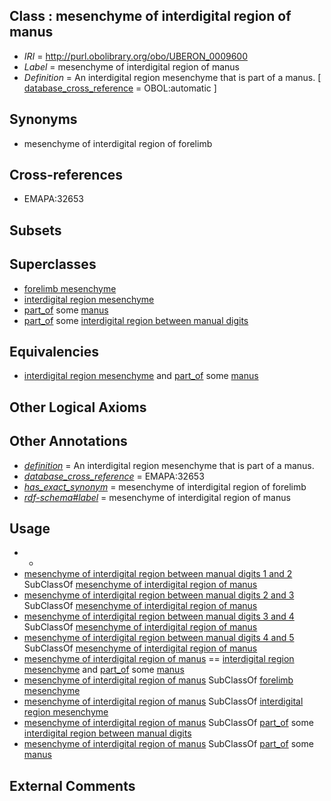 
## Class : mesenchyme of interdigital region of manus

 * *IRI* = http://purl.obolibrary.org/obo/UBERON_0009600
 * *Label* = mesenchyme of interdigital region of manus
 * *Definition* = An interdigital region mesenchyme that is part of a manus. [ [database_cross_reference](../../ef/oboInOwl#hasDbXref.md) = OBOL:automatic ]

## Synonyms

 * mesenchyme of interdigital region of forelimb

## Cross-references

 * EMAPA:32653

## Subsets


## Superclasses

 * [forelimb mesenchyme](../../UBERON/59/UBERON_0003859.md)
 * [interdigital region mesenchyme](../../UBERON/85/UBERON_0009585.md)
 * [part_of](../../BFO/50/BFO_0000050.md) some [manus](../../UBERON/98/UBERON_0002398.md)
 * [part_of](../../BFO/50/BFO_0000050.md) some [interdigital region between manual digits](../../UBERON/13/UBERON_0006013.md)

## Equivalencies

 * [interdigital region mesenchyme](../../UBERON/85/UBERON_0009585.md) and [part_of](../../BFO/50/BFO_0000050.md) some [manus](../../UBERON/98/UBERON_0002398.md)

## Other Logical Axioms


## Other Annotations

 * *[definition](../../IAO/15/IAO_0000115.md)* = An interdigital region mesenchyme that is part of a manus.
 * *[database_cross_reference](../../ef/oboInOwl#hasDbXref.md)* = EMAPA:32653
 * *[has_exact_synonym](../../ym/oboInOwl#hasExactSynonym.md)* = mesenchyme of interdigital region of forelimb
 * *[rdf-schema#label](../../el/rdf-schema#label.md)* = mesenchyme of interdigital region of manus

## Usage

 * -
 * [mesenchyme of interdigital region between manual digits 1 and 2](../../UBERON/86/UBERON_0009586.md) SubClassOf [mesenchyme of interdigital region of manus](../../UBERON/00/UBERON_0009600.md)
 * [mesenchyme of interdigital region between manual digits 2 and 3](../../UBERON/87/UBERON_0009587.md) SubClassOf [mesenchyme of interdigital region of manus](../../UBERON/00/UBERON_0009600.md)
 * [mesenchyme of interdigital region between manual digits 3 and 4](../../UBERON/88/UBERON_0009588.md) SubClassOf [mesenchyme of interdigital region of manus](../../UBERON/00/UBERON_0009600.md)
 * [mesenchyme of interdigital region between manual digits 4 and 5](../../UBERON/89/UBERON_0009589.md) SubClassOf [mesenchyme of interdigital region of manus](../../UBERON/00/UBERON_0009600.md)
 * [mesenchyme of interdigital region of manus](../../UBERON/00/UBERON_0009600.md) == [interdigital region mesenchyme](../../UBERON/85/UBERON_0009585.md) and [part_of](../../BFO/50/BFO_0000050.md) some [manus](../../UBERON/98/UBERON_0002398.md)
 * [mesenchyme of interdigital region of manus](../../UBERON/00/UBERON_0009600.md) SubClassOf [forelimb mesenchyme](../../UBERON/59/UBERON_0003859.md)
 * [mesenchyme of interdigital region of manus](../../UBERON/00/UBERON_0009600.md) SubClassOf [interdigital region mesenchyme](../../UBERON/85/UBERON_0009585.md)
 * [mesenchyme of interdigital region of manus](../../UBERON/00/UBERON_0009600.md) SubClassOf [part_of](../../BFO/50/BFO_0000050.md) some [interdigital region between manual digits](../../UBERON/13/UBERON_0006013.md)
 * [mesenchyme of interdigital region of manus](../../UBERON/00/UBERON_0009600.md) SubClassOf [part_of](../../BFO/50/BFO_0000050.md) some [manus](../../UBERON/98/UBERON_0002398.md)

## External Comments

